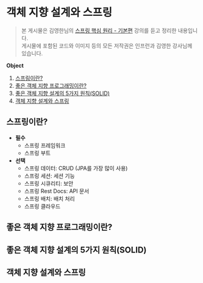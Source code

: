 # 객체 지향 설계와 스프링
> 본 게시물은 김영한님의 [스프링 핵심 원리 - 기본편](https://www.inflearn.com/course/%EC%8A%A4%ED%94%84%EB%A7%81-%ED%95%B5%EC%8B%AC-%EC%9B%90%EB%A6%AC-%EA%B8%B0%EB%B3%B8%ED%8E%B8/dashboard) 강의를 듣고 정리한 내용입니다.  
게시물에 포함된 코드와 이미지 등의 모든 저작권은 인프런과 김영한 강사님께 있습니다.

**Object**
1. [스프링이란?](#스프링이란)
2. [좋은 객체 지향 프로그래밍이란?](#좋은-객체-지향-프로그래밍이란)
3. [좋은 객체 지향 설계의 5가지 원칙(SOLID)](#좋은-객체-지향-설계의-5가지-원칙solid)
4. [객체 지향 설계와 스프링](#객체-지향-설계와-스프링-1)

## 스프링이란?
- **필수**
  - 스프링 프레임워크
  - 스프링 부트
- **선택**
  - 스프링 데이터: CRUD (JPA를 가장 많이 사용)
  - 스프링 세션: 세션 기능
  - 스프링 시큐리티: 보안
  - 스프링 Rest Docs: API 문서
  - 스프링 배치: 배치 처리
  - 스프링 클라우드

## 좋은 객체 지향 프로그래밍이란?

## 좋은 객체 지향 설계의 5가지 원칙(SOLID)

## 객체 지향 설계와 스프링